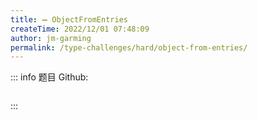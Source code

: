 ```yaml
---
title: ➖ ObjectFromEntries
createTime: 2022/12/01 07:48:09
author: jm-garming
permalink: /type-challenges/hard/object-from-entries/
---
```


::: info 题目
Github: []()

```ts

```

:::
